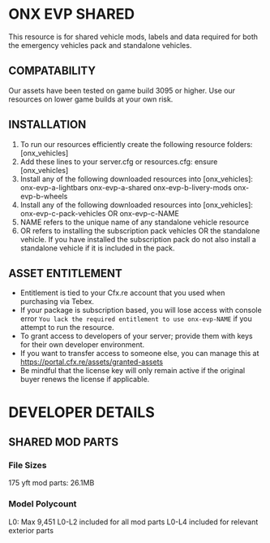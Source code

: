 # ONX EVP SHARED

This resource is for shared vehicle mods, labels and data required for both the emergency vehicles pack and standalone vehicles.

## COMPATABILITY

Our assets have been tested on game build 3095 or higher. Use our resources on lower game builds at your own risk.

## INSTALLATION

1. To run our resources efficiently create the following resource folders: 
	[onx_vehicles]
2. Add these lines to your server.cfg or resources.cfg:
	ensure [onx_vehicles]
3. Install any of the following downloaded resources into [onx_vehicles]:
    	onx-evp-a-lightbars
	onx-evp-a-shared
	onx-evp-b-livery-mods
	onx-evp-b-wheels
4. Install any of the following downloaded resources into [onx_vehicles]:
	onx-evp-c-pack-vehicles
		OR
    	onx-evp-c-NAME
5. NAME refers to the unique name of any standalone vehicle resource
6. OR refers to installing the subscription pack vehicles OR the standalone vehicle. If you have installed the subscription pack do not also install a standalone vehicle if it is included in the pack.

## ASSET ENTITLEMENT

- Entitlement is tied to your Cfx.re account that you used when purchasing via Tebex.
- If your package is subscription based, you will lose access with console error `You lack the required entitlement to use onx-evp-NAME` if you attempt to run the resource.
- To grant access to developers of your server; provide them with keys for their own developer environment.
- If you want to transfer access to someone else, you can manage this at https://portal.cfx.re/assets/granted-assets
- Be mindful that the license key will only remain active if the original buyer renews the license if applicable.

# DEVELOPER DETAILS

## SHARED MOD PARTS
### File Sizes
175 yft mod parts: 26.1MB
### Model Polycount
L0: Max 9,451
L0-L2 included for all mod parts
L0-L4 included for relevant exterior parts
